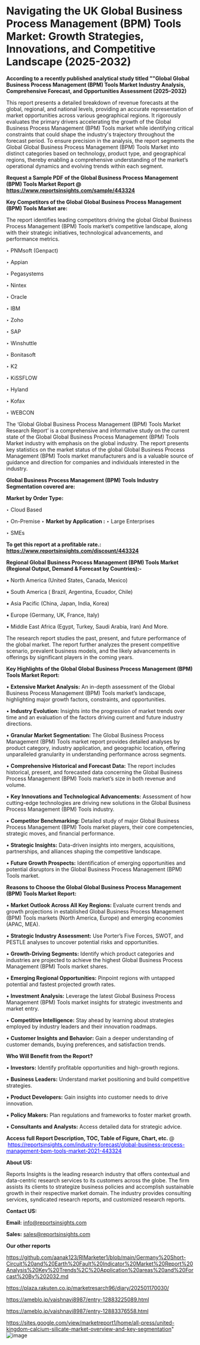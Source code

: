 # Navigating the UK Global Business Process Management (BPM) Tools Market: Growth Strategies, Innovations, and Competitive Landscape (2025-2032)

<strong>According to a recently published analytical study titled ""Global Global Business Process Management (BPM) Tools Market Industry Analysis, Comprehensive Forecast, and Opportunities Assessment (2025–2032)</strong>

This report presents a detailed breakdown of revenue forecasts at the global, regional, and national levels, providing an accurate representation of market opportunities across various geographical regions. It rigorously evaluates the primary drivers accelerating the growth of the Global Business Process Management (BPM) Tools market while identifying critical constraints that could shape the industry's trajectory throughout the forecast period. To ensure precision in the analysis, the report segments the Global Global Business Process Management (BPM) Tools Market into distinct categories based on technology, product type, and geographical regions, thereby enabling a comprehensive understanding of the market’s operational dynamics and evolving trends within each segment.

<strong>Request a Sample PDF of the Global Business Process Management (BPM) Tools Market Report </strong><strong>@<a href=https://www.reportsinsights.com/sample/443324 style=color:#0000ff;> https://www.reportsinsights.com/sample/443324</a></strong></font>

<strong>Key Competitors of the Global Global Business Process Management (BPM) Tools Market are:</strong>

The report identifies leading competitors driving the global Global Business Process Management (BPM) Tools market’s competitive landscape, along with their strategic initiatives, technological advancements, and performance metrics.

‣ PNMsoft (Genpact)

‣ Appian

‣ Pegasystems

‣ Nintex

‣ Oracle

‣ IBM

‣ Zoho

‣ SAP

‣ Winshuttle

‣ Bonitasoft

‣ K2

‣ KiSSFLOW

‣ Hyland

‣ Kofax

‣ WEBCON

The ‘Global Global Business Process Management (BPM) Tools Market Research Report’ is a comprehensive and informative study on the current state of the Global Global Business Process Management (BPM) Tools Market industry with emphasis on the global industry. The report presents key statistics on the market status of the global Global Business Process Management (BPM) Tools market manufacturers and is a valuable source of guidance and direction for companies and individuals interested in the industry.

<strong>Global Business Process Management (BPM) Tools Industry Segmentation covered are:</strong>

<strong>Market by Order Type: </strong>

‣ Cloud Based

‣ On-Premise
‣ 
<strong>Market by Application :</strong>
‣ Large Enterprises

‣ SMEs

<strong>To get this report at a profitable rate.: <a href=https://www.reportsinsights.com/discount/443324 style=color:#0000ff;>https://www.reportsinsights.com/discount/443324</a></strong></font>

<strong>Regional Global Business Process Management (BPM) Tools Market (Regional Output, Demand &amp; Forecast by Countries):-</strong>

• North America (United States, Canada, Mexico)

• South America ( Brazil, Argentina, Ecuador, Chile)

• Asia Pacific (China, Japan, India, Korea)

• Europe (Germany, UK, France, Italy)

• Middle East Africa (Egypt, Turkey, Saudi Arabia, Iran) And More.

The research report studies the past, present, and future performance of the global market. The report further analyzes the present competitive scenario, prevalent business models, and the likely advancements in offerings by significant players in the coming years.

<strong>Key Highlights of the Global Global Business Process Management (BPM) Tools Market Report:</strong>

• <strong>Extensive Market Analysis:</strong> An in-depth assessment of the Global Business Process Management (BPM) Tools market’s landscape, highlighting major growth factors, constraints, and opportunities.

• <strong>Industry Evolution:</strong> Insights into the progression of market trends over time and an evaluation of the factors driving current and future industry directions.

• <strong>Granular Market Segmentation:</strong> The Global Business Process Management (BPM) Tools market report provides detailed analyses by product category, industry application, and geographic location, offering unparalleled granularity in understanding performance across segments.

• <strong>Comprehensive Historical and Forecast Data:</strong> The report includes historical, present, and forecasted data concerning the Global Business Process Management (BPM) Tools market’s size in both revenue and volume.

• <strong>Key Innovations and Technological Advancements:</strong> Assessment of how cutting-edge technologies are driving new solutions in the Global Business Process Management (BPM) Tools industry.

• <strong>Competitor Benchmarking:</strong> Detailed study of major Global Business Process Management (BPM) Tools market players, their core competencies, strategic moves, and financial performance.

• <strong>Strategic Insights:</strong> Data-driven insights into mergers, acquisitions, partnerships, and alliances shaping the competitive landscape.

• <strong>Future Growth Prospects:</strong> Identification of emerging opportunities and potential disruptors in the Global Business Process Management (BPM) Tools market.

<strong>Reasons to Choose the Global Global Business Process Management (BPM) Tools Market Report:</strong>

• <strong>Market Outlook Across All Key Regions:</strong> Evaluate current trends and growth projections in established Global Business Process Management (BPM) Tools markets (North America, Europe) and emerging economies (APAC, MEA).

• <strong>Strategic Industry Assessment:</strong> Use Porter’s Five Forces, SWOT, and PESTLE analyses to uncover potential risks and opportunities.

• <strong>Growth-Driving Segments:</strong> Identify which product categories and industries are projected to achieve the highest Global Business Process Management (BPM) Tools market shares.

• <strong>Emerging Regional Opportunities:</strong> Pinpoint regions with untapped potential and fastest projected growth rates.

• <strong>Investment Analysis:</strong> Leverage the latest Global Business Process Management (BPM) Tools market insights for strategic investments and market entry.

• <strong>Competitive Intelligence:</strong> Stay ahead by learning about strategies employed by industry leaders and their innovation roadmaps.

• <strong>Customer Insights and Behavior:</strong> Gain a deeper understanding of customer demands, buying preferences, and satisfaction trends.

<strong>Who Will Benefit from the Report?</strong>

• <strong>Investors:</strong> Identify profitable opportunities and high-growth regions.

• <strong>Business Leaders:</strong> Understand market positioning and build competitive strategies.

• <strong>Product Developers:</strong> Gain insights into customer needs to drive innovation.

• <strong>Policy Makers:</strong> Plan regulations and frameworks to foster market growth.

• <strong>Consultants and Analysts:</strong> Access detailed data for strategic advice.
</ul>
<strong>Access full Report Description, TOC, Table of Figure, Chart, etc. </strong>@  <a href=https://reportsinsights.com/industry-forecast/global-business-process-management-bpm-tools-market-2021-443324 style=color:#0000ff;>https://reportsinsights.com/industry-forecast/global-business-process-management-bpm-tools-market-2021-443324</a></font>

<strong><strong>About US</strong>:</strong>

Reports Insights is the leading research industry that offers contextual and data-centric research services to its customers across the globe. The firm assists its clients to strategize business policies and accomplish sustainable growth in their respective market domain. The industry provides consulting services, syndicated research reports, and customized research reports.

<strong>Contact US:</strong>

<p class=""""><b>Email:</b> <a href=mailto:info@reportsinsights.com>info@reportsinsights.com</a></p>
<p class=""""><b>Sales:</b> <a href=mailto:sales@reportsinsights.com>sales@reportsinsights.com</a></p>

<strong>Our other reports</strong>

<a href=https://github.com/aanak123/RIMarketer1/blob/main/Germany%20Short-Circuit%20and%20Earth%20Fault%20Indicator%20Market%20Report%20Analysis%20Key%20Trends%2C%20Application%20areas%20and%20Forcast%20By%202032.md>https://github.com/aanak123/RIMarketer1/blob/main/Germany%20Short-Circuit%20and%20Earth%20Fault%20Indicator%20Market%20Report%20Analysis%20Key%20Trends%2C%20Application%20areas%20and%20Forcast%20By%202032.md</a>

<a href=https://plaza.rakuten.co.jp/marketresarch96/diary/202501170030/>https://plaza.rakuten.co.jp/marketresarch96/diary/202501170030/</a>

<a href=https://ameblo.jp/vaishnavi8987/entry-12883225089.html>https://ameblo.jp/vaishnavi8987/entry-12883225089.html</a>

<a href=https://ameblo.jp/vaishnavi8987/entry-12883376558.html>https://ameblo.jp/vaishnavi8987/entry-12883376558.html</a>

<a href=https://sites.google.com/view/marketreport1/home/all-press/united-kingdom-calcium-silicate-market-overview-and-key-segmentation>https://sites.google.com/view/marketreport1/home/all-press/united-kingdom-calcium-silicate-market-overview-and-key-segmentation</a>"
![image](https://github.com/user-attachments/assets/0a4cba36-1e07-44ac-b503-5d6d039ff821)
